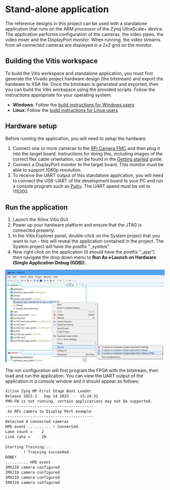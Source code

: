 # Stand-alone application

The reference designs in this project can be used with a standalone application that runs on
the ARM processor of the Zynq UltraScale+ device. The application performs configuration of
the cameras, the video pipes, the video mixer and the DisplayPort monitor. When running, the
video streams from all connected cameras are displayed in a 2x2 grid on the monitor.

## Building the Vitis workspace

To build the Vitis workspace and standalone application, you must first generate
the Vivado project hardware design (the bitstream) and export the hardware to XSA file.
Once the bitstream is generated and exported, then you can build the
Vitis workspace using the provided scripts. Follow the instructions appropriate for your
operating system:

* **Windows**: Follow the [build instructions for Windows users](/build_instructions.md#windows-users)
* **Linux**: Follow the [build instructions for Linux users](/build_instructions.md#linux-users)

## Hardware setup

Before running the application, you will need to setup the hardware.

1. Connect one or more cameras to the [RPi Camera FMC] and then plug it into the target board.
   Instructions for doing this, including images of the correct flex cable orientation, can be 
   found in the [Getting started](https://camerafmc.com/docs/rpi-camera-fmc/getting-started/#hardware-setup)
   guide.
2. Connect a DisplayPort monitor to the target board. This monitor must be able to support 1080p
   resolution.
3. To receive the UART output of this standalone application, you will need to connect the
   USB-UART of the development board to your PC and run a console program such as 
   [Putty]. The UART speed must be set to 115200.


## Run the application

1. Launch the Xilinx Vitis GUI.
2. Power up your hardware platform and ensure that the JTAG is connected properly.
3. In the Vitis Explorer panel, double-click on the System project that you want to run -
   this will reveal the application contained in the project. The System project will have 
   the postfix "_system".
4. Now right click on the application (it should have the postfix "_app") then navigate the
   drop down menu to **Run As->Launch on Hardware (Single Application Debug (GDB)).**.

![Vitis Launch on hardware](images/vitis-launch-on-hardware.png)

The run configuration will first program the FPGA with the bitstream, then load and run the 
application. You can view the UART output of the application in a console window and it should
appear as follows:

```
Xilinx Zynq MP First Stage Boot Loader
Release 2022.1   Sep 14 2023  -  15:24:31
PMU-FW is not running, certain applications may not be supported.
---------------------------------------
 4x RPi camera to Display Port example
---------------------------------------
Detected 4 connected cameras
HPD event .......... ! Connected.
Lane count =    2
Link rate =     20

Starting Training...
        ! Training succeeded.
DONE!
.......... HPD event
IMX219 camera configured
IMX219 camera configured
IMX219 camera configured
IMX219 camera configured
```


[RPi Camera FMC]: https://camerafmc.com/docs/rpi-camera-fmc/overview/
[Putty]: https://www.putty.org
